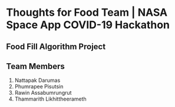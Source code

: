 # Thoughts for Food Team | NASA Space App COVID-19 Hackathon

## Food Fill Algorithm Project

## Team Members

1. Nattapak Darumas
2. Phumrapee Pisutsin
3. Rawin Assabumrungrut
4. Thammarith Likhittheerameth


